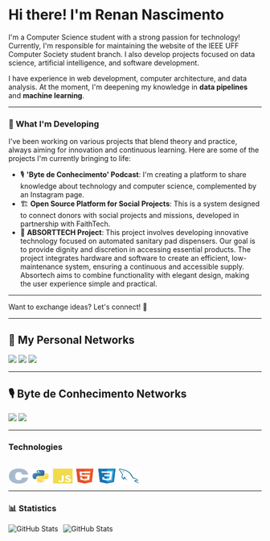 # Hi there! I'm Renan Nascimento

I'm a Computer Science student with a strong passion for technology! Currently, I'm responsible for maintaining the website of the IEEE UFF Computer Society student branch. I also develop projects focused on data science, artificial intelligence, and software development.

I have experience in web development, computer architecture, and data analysis. At the moment, I'm deepening my knowledge in **data pipelines** and **machine learning**.

---

### 🚀 What I'm Developing

I've been working on various projects that blend theory and practice, always aiming for innovation and continuous learning. Here are some of the projects I'm currently bringing to life:

- 🎙 **'Byte de Conhecimento' Podcast**: I'm creating a platform to share knowledge about technology and computer science, complemented by an Instagram page.
- 🏗 **Open Source Platform for Social Projects**: This is a system designed to connect donors with social projects and missions, developed in partnership with FaithTech.
- 🧷 **ABSORTTECH Project**: This project involves developing innovative technology focused on automated sanitary pad dispensers. Our goal is to provide dignity and discretion in accessing essential products. The project integrates hardware and software to create an efficient, low-maintenance system, ensuring a continuous and accessible supply. Absortech aims to combine functionality with elegant design, making the user experience simple and practical.

---

Want to exchange ideas? Let's connect! 🚀

---

## 📌 My Personal Networks

<div>
  <a href="https://www.instagram.com/renansn__" target="_blank"><img src="https://img.shields.io/badge/-Instagram-%23E4405F?style=for-the-badge&logo=instagram&logoColor=white" target="_blank"></a>
  <a href = "mailto:renansn567@gmail.com"><img src="https://img.shields.io/badge/-Email-%23333?style=for-the-badge&logo=gmail&logoColor=white" target="_blank"></a>
  <a href="linkedin.com/in/renan-souza-do-nascimento-22a319203" target="_blank"><img src="https://img.shields.io/badge/-LinkedIn-%230077B5?style=for-the-badge&logo=linkedin&logoColor=white" target="_blank"></a>
</div>

---

## 🎙 Byte de Conhecimento Networks

<div>
  <a href="https://open.spotify.com/show/2hvJDuVXdcBD2EzIzRlq4S?si=b994e63b68a5445d" target="_blank"><img src="https://img.shields.io/badge/-Podcast-1DB954?style=for-the-badge&logo=spotify&logoColor=white" target="_blank"></a>
  <a href="https://www.instagram.com/bytedeconhecimento__/?utm_source=ig_web_button_share_sheet" target="_blank"><img src="https://img.shields.io/badge/-Instagram-%23E4405F?style=for-the-badge&logo=instagram&logoColor=white" target="_blank"></a>
</div>

---

### Technologies

<p>
  <div style="display: inline_block"><br>
  <img align="center" alt="Renan-C" height="30" width="40" src="https://raw.githubusercontent.com/devicons/devicon/master/icons/c/c-original.svg">
  <img align="center" alt="Renan-Python" height="30" width="40" src="https://raw.githubusercontent.com/devicons/devicon/master/icons/python/python-original.svg">
  <img align="center" alt="Renan-Js" height="30" width="40" src="https://raw.githubusercontent.com/devicons/devicon/master/icons/javascript/javascript-plain.svg">
  <img align="center" alt="Renan-HTML" height="30" width="40" src="https://raw.githubusercontent.com/devicons/devicon/master/icons/html5/html5-original.svg">
  <img align="center" alt="Renan-CSS" height="30" width="40" src="https://raw.githubusercontent.com/devicons/devicon/master/icons/css3/css3-original.svg">
  <img align="center" alt="Renan-SQL" height="30" width="40" src="https://raw.githubusercontent.com/devicons/devicon/master/icons/mysql/mysql-original.svg">
</div>
</p>

---

### 📊 Statistics

<p>
  <img
    align="left"
    alt="GitHub Stats"
    height="200px"
    style="padding-right: 10px;"
    src="https://github-readme-stats.vercel.app/api?username=RnNasciment0&show_icons=true&theme=tokyonight&include_all_commits=true&locale=en"
  />

<img
      align="left"
      alt="GitHub Stats"
      height="200"
      src="https://github-readme-stats.vercel.app/api/top-langs/?username=RnNasciment0&theme=tokyonight&layout=compact&custom_title=Technologies&langs_count=9"
  />
</p>

